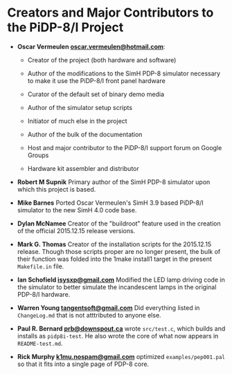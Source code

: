 # Creators and Major Contributors to the PiDP-8/I Project

*   **Oscar Vermeulen <oscar.vermeulen@hotmail.com>**:

    -   Creator of the project (both hardware and software)
    
    -   Author of the modifications to the SimH PDP-8 simulator
        necessary to make it use the PiDP-8/I front panel hardware
        
    -   Curator of the default set of binary demo media
    
    -   Author of the simulator setup scripts
    
    -   Initiator of much else in the project
    
    -   Author of the bulk of the documentation
    
    -   Host and major contributor to the PiDP-8/I support forum on
        Google Groups
        
    -   Hardware kit assembler and distributor

*   **Robert M Supnik** Primary author of the SimH PDP-8 simulator upon
    which this project is based.

*   **Mike Barnes** Ported Oscar Vermeulen's SimH 3.9 based PiDP-8/I
    simulator to the new SimH 4.0 code base.

*   **Dylan McNamee** Creator of the "buildroot" feature used in the
    creation of the official 2015.12.15 release versions.

*   **Mark G. Thomas** Creator of the installation scripts for the
    2015.12.15 release. Though those scripts proper are no longer
    present, the bulk of their function was folded into the 1make
    install1 target in the present `Makefile.in` file.

*   **Ian Schofield <isysxp@gmail.com>** Modified the LED lamp driving
    code in the simulator to better simulate the incandescent lamps in
    the original PDP-8/I hardware.

*   **Warren Young <tangentsoft@gmail.com>** Did everything listed in
    `ChangeLog.md` that is not atttributed to anyone else.

*   **Paul R. Bernard <prb@downspout.ca>** wrote `src/test.c`, which
    builds and installs as `pidp8i-test`. He also wrote the core of what
    now appears in `README-test.md`.

*   **Rick Murphy <k1mu.nospam@gmail.com>** optimized `examples/pep001.pal`
    so that it fits into a single page of PDP-8 core.
